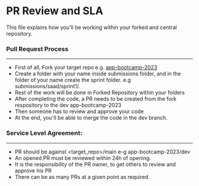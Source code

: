 # PR Review and SLA

<!-- Xgrid Learning and Development Program -->

This file explains how you'll be working within your forked and central repository.

### Pull Request Process

---

- First of all, Fork your target repo e.g. [app-bootcamp-2023](https://github.com/Xgrid-Bootcamp/app-bootcamp-2023)
- Create a folder with your name inside submissions folder, and in the folder of your name create the sprint folder. e.g submissions/saad/sprint1/.
- Rest of the work will be done in Forked Repository within your folders
- After completing the code, a PR needs to be created from the fork respository to the dev app-bootcamp-2023
- Then someone has to review and approve your code
- At the end, you'll be able to merge the code in the dev branch.

### Service Level Agreement:

---

- PR should be against <target_repo>/main e-g app-bootcamp-2023/dev
- An opened PR must be reviewed within 24h of opening.
- It is the responsibility of the PR owner, to get others to review and approve his PR
- There can be as many PRs at a given point as required.

